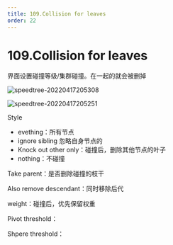 ```yaml
---
title: 109.Collision for leaves
order: 22
---
```


# 109.Collision for leaves

界面设置碰撞等级/集群碰撞。在一起的就会被删掉

![speedtree-20220417205308](https://cdn.yuelili.com/docs/speedtree/SpeedTree-20220417205308.png)

![speedtree-20220417205251](https://cdn.yuelili.com/docs/speedtree/SpeedTree-20220417205251.png)

Style

- evething：所有节点
- ignore sibling 忽略自身节点的
- Knock out other only：碰撞后，删除其他节点的叶子
- nothing：不碰撞

Take parent：是否删除碰撞的枝干

Also remove descendant：同时移除后代

weight：碰撞后，优先保留权重

Pivot threshold：

Shpere threshold：

